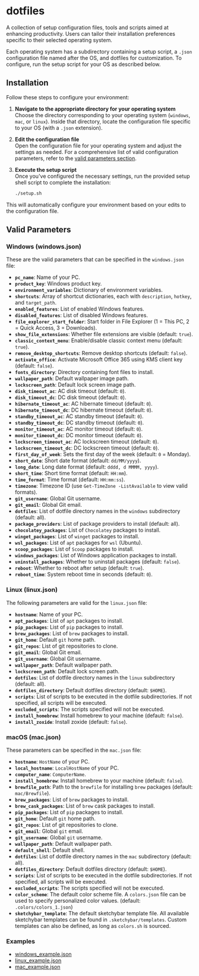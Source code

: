 # dotfiles

A collection of setup configuration files, tools and scripts aimed at enhancing productivity. Users can tailor their installation preferences specific to their selected operating system.

Each operating system has a subdirectory containing a setup script, a `.json` configuration file named after the OS, and dotfiles for customization. To configure, run the setup script for your OS as described below.

## Installation

Follow these steps to configure your environment:

1. **Navigate to the appropriate directory for your operating system**  
   Choose the directory corresponding to your operating system (`windows`, `mac`, or `linux`). Inside that directory, locate the configuration file specific to your OS (with a `.json` extension).

2. **Edit the configuration file**  
   Open the configuration file for your operating system and adjust the settings as needed. For a comprehensive list of valid configuration parameters, refer to the [valid parameters section](#valid-parameters).

3. **Execute the setup script**  
   Once you've configured the necessary settings, run the provided setup shell script to complete the installation:

   ```bash
   ./setup.sh

This will automatically configure your environment based on your edits to the configuration file.

## Valid Parameters

### Windows (windows.json)

These are the valid parameters that can be specified in the `windows.json` file:

- **`pc_name`**: Name of your PC.
- **`product_key`**: Windows product key.
- **`environment_variables`**: Dictionary of environment variables.
- **`shortcuts`**: Array of shortcut dictionaries, each with `description`, `hotkey`, and `target_path`.
- **`enabled_features`**: List of enabled Windows features.
- **`disabled_features`**: List of disabled Windows features.
- **`file_explorer_start_folder`**: Start folder in File Explorer (1 = This PC, 2 = Quick Access, 3 = Downloads).
- **`show_file_extensions`**: Whether file extensions are visible (default: `true`).
- **`classic_context_menu`**: Enable/disable classic context menu (default: `true`).
- **`remove_desktop_shortcuts`**: Remove desktop shortcuts (default: `false`).
- **`activate_office`**: Activate Microsoft Office 365 using KMS client key (default: `false`).
- **`fonts_directory`**: Directory containing font files to install.
- **`wallpaper_path`**: Default wallpaper image path.
- **`lockscreen_path`**: Default lock screen image path.
- **`disk_timeout_ac`**: AC disk timeout (default: `0`).
- **`disk_timeout_dc`**: DC disk timeout (default: `0`).
- **`hibernate_timeout_ac`**: AC hibernate timeout (default: `0`).
- **`hibernate_timeout_dc`**: DC hibernate timeout (default: `0`).
- **`standby_timeout_ac`**: AC standby timeout (default: `0`).
- **`standby_timeout_dc`**: DC standby timeout (default: `0`).
- **`monitor_timeout_ac`**: AC monitor timeout (default: `0`).
- **`monitor_timeout_dc`**: DC monitor timeout (default: `0`).
- **`lockscreen_timeout_ac`**: AC lockscreen timeout (default: `0`).
- **`lockscreen_timeout_dc`**: DC lockscreen timeout (default: `0`).
- **`first_day_of_week`**: Sets the first day of the week (default: `0` = Monday).
- **`short_date`**: Short date format (default: `dd/MM/yyyy`).
- **`long_date`**: Long date format (default: `dddd, d MMMM, yyyy`).
- **`short_time`**: Short time format (default: `HH:mm`).
- **`time_format`**: Time format (default: `HH:mm:ss`).
- **`timezone`**: Timezone ID (use `Get-TimeZone -ListAvailable` to view valid formats).
- **`git_username`**: Global Git username.
- **`git_email`**: Global Git email.
- **`dotfiles`**: List of dotfile directory names in the `windows` subdirectory (default: all).
- **`package_providers`**: List of package providers to install (default: all).
- **`chocolatey_packages`**: List of `Chocolatey` packages to install.
- **`winget_packages`**: List of `winget` packages to install.
- **`wsl_packages`**: List of `apt` packages for `wsl` (Ubuntu).
- **`scoop_packages`**: List of `Scoop` packages to install.
- **`windows_packages`**: List of Windows application packages to install.
- **`uninstall_packages`**: Whether to uninstall packages (default: `false`).
- **`reboot`**: Whether to reboot after setup (default: `true`).
- **`reboot_time`**: System reboot time in seconds (default: `0`).

### Linux (linux.json)

The following parameters are valid for the `linux.json` file:

- **`hostname`**: Name of your PC.
- **`apt_packages`**: List of `apt` packages to install.
- **`pip_packages`**: List of `pip` packages to install.
- **`brew_packages`**: List of `brew` packages to install.
- **`git_home`**: Default `git` home path.
- **`git_repos`**: List of git repositories to clone.
- **`git_email`**: Global Git email.
- **`git_username`**: Global Git username.
- **`wallpaper_path`**: Default wallpaper path.
- **`lockscreen_path`**: Default lock screen path.
- **`dotfiles`**: List of dotfile directory names in the `linux` subdirectory (default: all).
- **`dotfiles_directory`**: Default dotfiles directory (default: `$HOME`).
- **`scripts`**: List of scripts to be executed in the dotfile subdirectories. If not specified, all scripts will be executed.
- **`excluded_scripts`**: The scripts specified will not be executed.
- **`install_homebrew`**: Install homebrew to your machine (default: `false`).
- **`install_zoxide`**: Install zoxide (default: `false`).

### macOS (mac.json)

These parameters can be specified in the `mac.json` file:

- **`hostname`**: `HostName` of your PC.
- **`local_hostname`**: `LocalHostName` of your PC.
- **`computer_name`**: `ComputerName`.
- **`install_homebrew`**: Install homebrew to your machine (default: `false`).
- **`brewfile_path`**: Path to the `brewfile` for installing `brew` packages (default: `mac/Brewfile`).
- **`brew_packages`**: List of `brew` packages to install.
- **`brew_cask_packages`**: List of `brew` cask packages to install.
- **`pip_packages`**: List of `pip` packages to install.
- **`git_home`**: Default `git` home path.
- **`git_repos`**: List of git repositories to clone.
- **`git_email`**: Global `git` email.
- **`git_username`**: Global `git` username.
- **`wallpaper_path`**: Default wallpaper path.
- **`default_shell`**: Default shell.
- **`dotfiles`**: List of dotfile directory names in the `mac` subdirectory (default: all).
- **`dotfiles_directory`**: Default dotfiles directory (default: `$HOME`).
- **`scripts`**: List of scripts to be executed in the dotfile subdirectories. If not specified, all scripts will be executed.
- **`excluded_scripts`**: The scripts specified will not be executed.
- **`color_scheme`**: The default color scheme file. A `colors.json` file can be used to specify personalized color values. (default: `.colors/colors_1.json`)
- **`sketchybar_template`**: The default sketchybar template file. All available sketchybar templates can be found in `.sketchybar/templates`. Custom templates can also be defined, as long as `colors.sh` is sourced.

### Examples

- [windows_example.json](https://github.com/soIipsist/dotfiles/blob/main/examples/windows_example.json)
- [linux_example.json](https://github.com/soIipsist/dotfiles/blob/main/examples/linux_example.json)
- [mac_example.json](https://github.com/soIipsist/dotfiles/blob/main/examples/mac_example.json)

